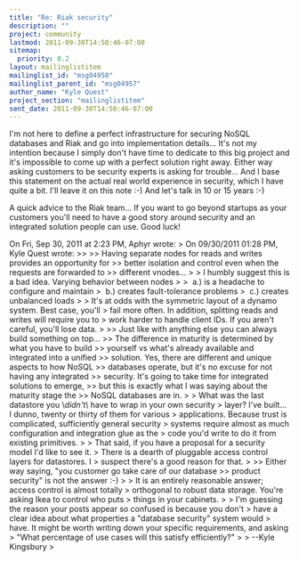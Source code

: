 ```yaml
---
title: "Re: Riak security"
description: ""
project: community
lastmod: 2011-09-30T14:50:46-07:00
sitemap:
  priority: 0.2
layout: mailinglistitem
mailinglist_id: "msg04958"
mailinglist_parent_id: "msg04957"
author_name: "Kyle Quest"
project_section: "mailinglistitem"
sent_date: 2011-09-30T14:50:46-07:00
---
```



I'm not here to define a perfect infrastructure for securing NoSQL
databases and Riak and go into implementation details... It's not my
intention because I simply don't have time to dedicate to this big
project and it's impossible to come up with a perfect solution right
away. Either way asking customers to be security experts is asking for
trouble... And I base this statement on the actual real world
experience in security, which I have quite a bit. I'll leave it on
this note :-) And let's talk in 10 or 15 years :-)

A quick advice to the Riak team... If you want to go beyond startups
as your customers you'll need to have a good story around security and
an integrated solution people can use. Good luck!

On Fri, Sep 30, 2011 at 2:23 PM, Aphyr  wrote:
&gt; On 09/30/2011 01:28 PM, Kyle Quest wrote:
&gt;&gt;
&gt;&gt; Having separate nodes for reads and writes provides an opportunity for
&gt;&gt; better isolation and control even when the requests are forwarded to
&gt;&gt; different vnodes...
&gt;
&gt; I humbly suggest this is a bad idea. Varying behavior between nodes
&gt;
&gt;  a.) is a headache to configure and maintain
&gt;  b.) creates fault-tolerance problems
&gt;  c.) creates unbalanced loads
&gt;
&gt; It's at odds with the symmetric layout of a dynamo system. Best case, you'll
&gt; fail more often. In addition, splitting reads and writes will require you to
&gt; work harder to handle client IDs. If you aren't careful, you'll lose data.
&gt;
&gt;&gt; Just like with anything else you can always build something on top...
&gt;&gt; The difference in maturity is determined by what you have to build
&gt;&gt; yourself vs what's already available and integrated into a unified
&gt;&gt; solution. Yes, there are different and unique aspects to how NoSQL
&gt;&gt; databases operate, but it's no excuse for not having any integrated
&gt;&gt; security. It's going to take time for integrated solutions to emerge,
&gt;&gt; but this is exactly what I was saying about the maturity stage the
&gt;&gt; NoSQL databases are in.
&gt;
&gt; What was the last datastore you \\*didn't\\* have to wrap in your own security
&gt; layer? I've built... I dunno, twenty or thirty of them for various
&gt; applications. Because trust is complicated, sufficiently general security
&gt; systems require almost as much configuration and integration glue as the
&gt; code you'd write to do it from existing primitives.
&gt;
&gt; That said, if you have a proposal for a security model I'd like to see it.
&gt; There is a dearth of pluggable access control layers for datastores. I
&gt; suspect there's a good reason for that.
&gt;
&gt;&gt; Either way saying, "you customer go take care of our database
&gt;&gt; product security" is not the answer :-)
&gt;
&gt; It is an entirely reasonable answer; access control is almost totally
&gt; orthogonal to robust data storage. You're asking Ikea to control who puts
&gt; things in your cabinets.
&gt;
&gt; I'm guessing the reason your posts appear so confused is because you don't
&gt; have a clear idea about what properties a "database security" system would
&gt; have. It might be worth writing down your specific requirements, and asking
&gt; "What percentage of use cases will this satisfy efficiently?"
&gt;
&gt; --Kyle Kingsbury
&gt;

